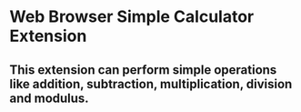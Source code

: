 # Web Browser Simple Calculator Extension
## This extension can perform simple operations like addition, subtraction, multiplication, division and modulus.

